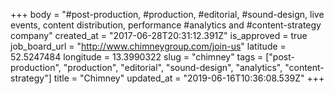 +++
body = "#post-production, #production, #editorial, #sound-design, live events, content distribution, performance #analytics and #content-strategy company"
created_at = "2017-06-28T20:31:12.391Z"
is_approved = true
job_board_url = "http://www.chimneygroup.com/join-us"
latitude = 52.5247484
longitude = 13.3990322
slug = "chimney"
tags = ["post-production", "production", "editorial", "sound-design", "analytics", "content-strategy"]
title = "Chimney"
updated_at = "2019-06-16T10:36:08.539Z"
+++
